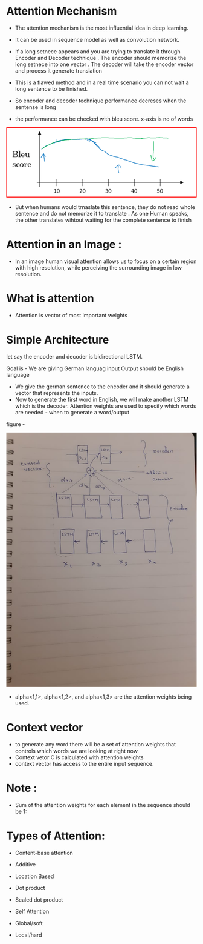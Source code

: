 # Attention Mechanism 
* The attention mechanism is the  most influential idea in deep learning.
* It can be used in sequence model as well as convolution network.

* If a long setnece appears and you are trying to translate it through Encoder and Decoder technique .
The encoder should memorize the long setnece  into one vector . 
The decoder will  take the encoder vector and  process it generate translation
* This is a flawed method and in a real time scenario you can not wait a long sentence to be finished.
* So encoder and decoder technique performance decreses when the sentense is long 
* the performance can be checked with bleu score. x-axis is no of words

![](Bluescore.PNG)

* But when humans would trnaslate this sentence, they do not read whole sentence and do not memorize it to translate .
 As one Human speaks, the other translates wihtout waiting for the complete sentence to finish
# Attention in an Image :
* In an image human visual attention allows us to focus on a certain region with high resolution,
 while perceiving the surrounding image in low resolution.

# What is attention 
* Attention is vector of  most important  weights

# Simple Architecture
let say the encoder and decoder is bidirectional LSTM.

Goal is - We are giving German languag input 
Output should be English language

* We give the german sentence to the encoder and it should generate a vector that represents the inputs.
* Now to generate the first word in English, we will make another LSTM  which is the decoder.
  Attention weights are used to specify which words are needed -  when to generate a word/output

figure - 

![](attention_img.jfif)


* alpha<1,1>, alpha<1,2>, and alpha<1,3> are the attention weights being used.

# Context vector
* to generate any word there will be a set of attention weights that controls which words we are looking at right now.
* Context vetor C is calculated with attention weights
* context vector has access to the entire input sequence.

# Note : 
* Sum of the attention weights for each element in the sequence should be 1:
# Types of Attention:
- Content-base attention
- Additive
- Location Based 
- Dot product 
- Scaled dot product

- Self Attention
- Global/soft 
- Local/hard 




